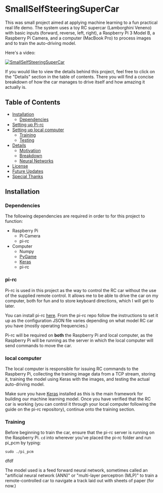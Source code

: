 SmallSelfSteeringSuperCar
=========================

This was small project aimed at applying machine learning to a fun practical real life demo. The system uses a toy RC supercar (Lamborghini Veneno) with basic inputs (forward, reverse, left, right), a Raspberry Pi 3 Model B, a Raspberry Pi Camera, and a computer (MacBook Pro) to process images and to train the auto-driving model. 

Here's a video:

[![SmallSelfSteeringSuperCar](http://i3.ytimg.com/vi/c7R_Kfbgi4E/hqdefault.jpg)](https://www.youtube.com/watch?v=c7R_Kfbgi4E)

If you would like to view the details behind this project, feel free to click on the "Details" section in the table of contents. There you will find a concise breakdown of how the car manages to drive itself and how amazing it actually is.

## Table of Contents

- [Installation](#installation)
    - [Dependencies](#dependencies)
- [Setting up Pi-rc](#pi-rc)
- [Setting up local computer](#local-computer)
    - [Training](#training)
    - [Testing](#testing)
- [Details](#details)
    - [Motivation](#motivation)
    - [Breakdown](#breakdown)
    - [Neural Networks](#neuralnetworks)
- [License](#license)
- [Future Updates](#updates)
- [Special Thanks](#thanks)

## Installation

### Dependencies

The following dependencies are required in order to for this project to function:
* Raspberry Pi
  - Pi Camera
  - pi-rc
* Computer
  - Numpy
  - [PyGame](http://www.pygame.org/download.shtml)
  - [Keras](https://keras.io/)
  - pi-rc
  
### pi-rc

Pi-rc is used in this project as the way to control the RC car without the use of the supplied remote control. It allows me to be able to drive the car on my computer, both for fun and to store keyboard directions, which I will get to later. 

You can install pi-rc [here](https://github.com/bskari/pi-rc). From the pi-rc repo follow the instructions to set it up as the configuration JSON file varies depending on what model RC car you have (mostly operating frequencies.)

Pi-rc will be required on **both** the Raspberry Pi and local computer, as the Raspberry Pi will be running as the server in which the local computer will send commands to move the car. 

### local computer

The local computer is responsible for issuing RC commands to the Raspberry Pi, collecting the training image data from a TCP stream, storing it, training the model using Keras with the images, and testing the actual auto-driving model. 

Make sure you have [Keras](https://keras.io/) installed as this is the main framework for building our machine learning model. Once you have verified that the RC car is working (you can control it through your local computer following the guide on the pi-rc repository), continue onto the training section.

### Training

Before beginning to train the car, ensure that the pi-rc server is running on the Raspberry Pi. ```cd``` into wherever you've placed the pi-rc folder and run pi_pcm by typing: 

```sudo ./pi_pcm```

dfdf

The model used is a feed forward neural network, sometimes called an "artificial neural network (ANN)" or "multi-layer perceptron (MLP)" to train a remote-controlled car to navigate a track laid out with sheets of paper (for now.) 


